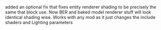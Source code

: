 added an optional fix that fixes entity renderer shading to be precisely the same that block use. Now BER and baked model renderer stuff will look identical shading wise. Works with any mod as it just changes the include shaders and Lighting parameters